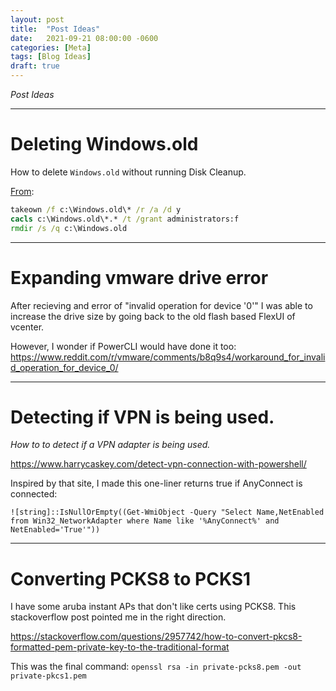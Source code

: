 ```yaml
---
layout: post
title:  "Post Ideas"
date:   2021-09-21 08:00:00 -0600
categories: [Meta]
tags: [Blog Ideas]
draft: true
---
```


*Post Ideas*

---

# Deleting Windows.old

How to delete `Windows.old` without running Disk Cleanup.

[From](https://www.ghacks.net/2017/07/12/remove-the-windows-old-folder-manually/):

```cmd
takeown /f c:\Windows.old\* /r /a /d y
cacls c:\Windows.old\*.* /t /grant administrators:f
rmdir /s /q c:\Windows.old
```

---

# Expanding vmware drive error

After recieving and error of "invalid operation for device '0'" I was able to increase the drive size by going back to the old flash based FlexUI of vcenter.

However, I wonder if PowerCLI would have done it too: https://www.reddit.com/r/vmware/comments/b8q9s4/workaround_for_invalid_operation_for_device_0/

---

# Detecting if VPN is being used.

*How to to detect if a VPN adapter is being used.*

https://www.harrycaskey.com/detect-vpn-connection-with-powershell/

Inspired by that site, I made this one-liner returns true if AnyConnect is connected:

```posh
![string]::IsNullOrEmpty((Get-WmiObject -Query "Select Name,NetEnabled from Win32_NetworkAdapter where Name like '%AnyConnect%' and NetEnabled='True'"))
```

---

# Converting PCKS8 to PCKS1

I have some aruba instant APs that don't like certs using PCKS8. This stackoverflow post pointed me in the right direction.

<https://stackoverflow.com/questions/2957742/how-to-convert-pkcs8-formatted-pem-private-key-to-the-traditional-format>

This was the final command: `openssl rsa -in private-pcks8.pem -out private-pkcs1.pem`
